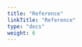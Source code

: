 ```yaml
---
title: "Reference"
linkTitle: "Reference"
type: "docs"
weight: 6
---
```

<!-- SPDX-License-Identifier: CC-BY-4.0 -->
<!-- Copyright (C) 2023 Wavecon GmbH -->
